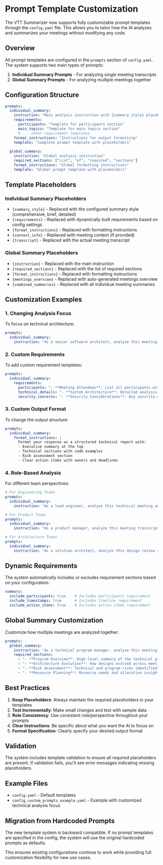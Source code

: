 # Prompt Template Customization

The VTT Summarizer now supports fully customizable prompt templates through the `config.yaml` file. This allows you to tailor how the AI analyzes and summarizes your meetings without modifying any code.

## Overview

All prompt templates are configured in the `prompts` section of `config.yaml`. The system supports two main types of prompts:

1. **Individual Summary Prompts** - For analyzing single meeting transcripts
2. **Global Summary Prompts** - For analyzing multiple meetings together

## Configuration Structure

```yaml
prompts:
  individual_summary:
    instruction: "Main analysis instruction with {summary_style} placeholder"
    requirements:
      participants: "Template for participants section"
      main_topics: "Template for main topics section"
      # ... other requirement templates
    format_instructions: "Instructions for output formatting"
    template: "Complete prompt template with placeholders"
  
  global_summary:
    instruction: "Global analysis instruction"
    required_sections: ["List", "of", "required", "sections"]
    format_instructions: "Global formatting instructions"
    template: "Global prompt template with placeholders"
```

## Template Placeholders

### Individual Summary Placeholders
- `{summary_style}` - Replaced with the configured summary style (comprehensive, brief, detailed)
- `{requirements}` - Replaced with dynamically built requirements based on config settings
- `{format_instructions}` - Replaced with formatting instructions
- `{context_info}` - Replaced with meeting context (if provided)
- `{transcript}` - Replaced with the actual meeting transcript

### Global Summary Placeholders
- `{instruction}` - Replaced with the main instruction
- `{required_sections}` - Replaced with the list of required sections
- `{format_instructions}` - Replaced with formatting instructions
- `{meetings_overview}` - Replaced with auto-generated meetings overview
- `{combined_summaries}` - Replaced with all individual meeting summaries

## Customization Examples

### 1. Changing Analysis Focus

To focus on technical architecture:
```yaml
prompts:
  individual_summary:
    instruction: "As a senior software architect, analyze this meeting transcript and create a {summary_style} technical architecture summary."
```

### 2. Custom Requirements

To add custom requirement templates:
```yaml
prompts:
  individual_summary:
    requirements:
      participants: "- **Meeting Attendees**: List all participants with their roles and departments"
      technical_details: "- **System Architecture**: Detailed analysis of system designs, APIs, and data flows discussed"
      security_concerns: "- **Security Considerations**: Any security-related discussions or requirements"
```

### 3. Custom Output Format

To change the output structure:
```yaml
prompts:
  individual_summary:
    format_instructions: |
      Format your response as a structured technical report with:
      - Executive summary at the top
      - Technical sections with code examples
      - Risk assessment section
      - Clear action items with owners and deadlines
```

### 4. Role-Based Analysis

For different team perspectives:
```yaml
# For Engineering Teams
prompts:
  individual_summary:
    instruction: "As a lead engineer, analyze this technical meeting and create a {summary_style} engineering-focused summary."

# For Product Teams  
prompts:
  individual_summary:
    instruction: "As a product manager, analyze this meeting transcript and create a {summary_style} product-focused summary with emphasis on user impact and business value."

# For Architecture Teams
prompts:
  individual_summary:
    instruction: "As a solution architect, analyze this design review and create a {summary_style} architecture summary focusing on system design and technical decisions."
```

## Dynamic Requirements

The system automatically includes or excludes requirement sections based on your configuration:

```yaml
summary:
  include_participants: true    # Includes participants requirement
  include_timestamps: true      # Includes timeline requirement
  include_action_items: true    # Includes action items requirement
```

## Global Summary Customization

Customize how multiple meetings are analyzed together:

```yaml
prompts:
  global_summary:
    instruction: "As a technical program manager, analyze this meeting series to identify program-level patterns and strategic technical decisions."
    required_sections:
      - "- **Program Overview**: High-level summary of the technical program"
      - "- **Architecture Evolution**: How designs evolved across meetings"
      - "- **Risk Assessment**: Technical and program risks identified"
      - "- **Resource Planning**: Resource needs and allocation insights"
```

## Best Practices

1. **Keep Placeholders**: Always maintain the required placeholders in your templates
2. **Test Incrementally**: Make small changes and test with sample data
3. **Role Consistency**: Use consistent role/perspective throughout your prompts
4. **Clear Instructions**: Be specific about what you want the AI to focus on
5. **Format Specification**: Clearly specify your desired output format

## Validation

The system includes template validation to ensure all required placeholders are present. If validation fails, you'll see error messages indicating missing placeholders.

## Example Files

- `config.yaml` - Default templates
- `config_custom_prompts_example.yaml` - Example with customized technical analysis focus

## Migration from Hardcoded Prompts

The new template system is backward compatible. If no prompt templates are specified in the config, the system will use the original hardcoded prompts as defaults.

This ensures existing configurations continue to work while providing full customization flexibility for new use cases.
